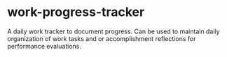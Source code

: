 # work-progress-tracker
A daily work tracker to document progress. Can be used to maintain daily organization of work tasks and or accomplishment reflections for performance evaluations.
